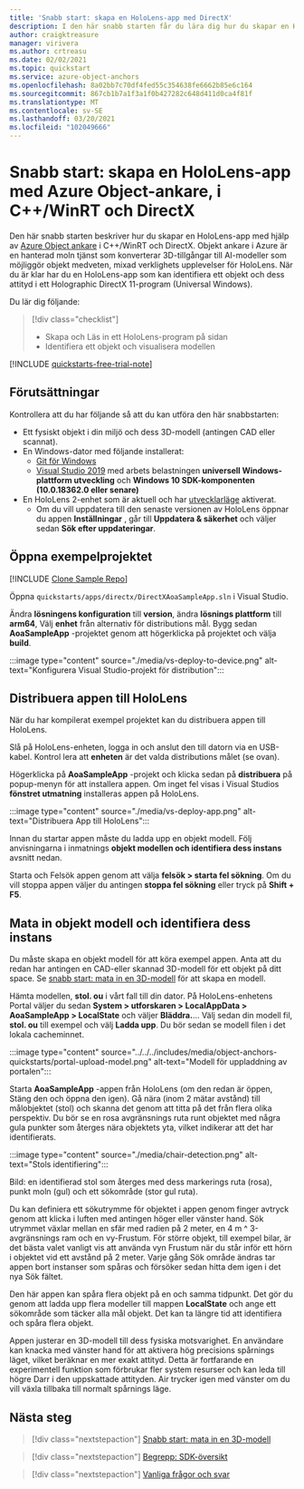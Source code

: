 ```yaml
---
title: 'Snabb start: skapa en HoloLens-app med DirectX'
description: I den här snabb starten får du lära dig hur du skapar en HoloLens-app med hjälp av objekt ankare.
author: craigktreasure
manager: virivera
ms.author: crtreasu
ms.date: 02/02/2021
ms.topic: quickstart
ms.service: azure-object-anchors
ms.openlocfilehash: 8a02bb7c70df4fed55c354638fe6662b85e6c164
ms.sourcegitcommit: 867cb1b7a1f3a1f0b427282c648d411d0ca4f81f
ms.translationtype: MT
ms.contentlocale: sv-SE
ms.lasthandoff: 03/20/2021
ms.locfileid: "102049666"
---
```

# <a name="quickstart-create-a-hololens-app-with-azure-object-anchors-in-cwinrt-and-directx"></a>Snabb start: skapa en HoloLens-app med Azure Object-ankare, i C++/WinRT och DirectX

Den här snabb starten beskriver hur du skapar en HoloLens-app med hjälp av [Azure Object ankare](../overview.md) i C++/WinRT och DirectX. Objekt ankare i Azure är en hanterad moln tjänst som konverterar 3D-tillgångar till AI-modeller som möjliggör objekt medveten, mixad verklighets upplevelser för HoloLens. När du är klar har du en HoloLens-app som kan identifiera ett objekt och dess attityd i ett Holographic DirectX 11-program (Universal Windows).

Du lär dig följande:

> [!div class="checklist"]
> * Skapa och Läs in ett HoloLens-program på sidan
> * Identifiera ett objekt och visualisera modellen

[!INCLUDE [quickstarts-free-trial-note](../../../includes/quickstarts-free-trial-note.md)]

## <a name="prerequisites"></a>Förutsättningar

Kontrollera att du har följande så att du kan utföra den här snabbstarten:

* Ett fysiskt objekt i din miljö och dess 3D-modell (antingen CAD eller scannat).
* En Windows-dator med följande installerat:
  * <a href="https://git-scm.com" target="_blank">Git för Windows</a>
  * <a href="https://www.visualstudio.com/downloads/" target="_blank">Visual Studio 2019</a> med arbets belastningen **universell Windows-plattform utveckling** och **Windows 10 SDK-komponenten (10.0.18362.0 eller senare)**
* En HoloLens 2-enhet som är aktuell och har [utvecklarläge](https://docs.microsoft.com/windows/mixed-reality/using-visual-studio#enabling-developer-mode) aktiverat.
  * Om du vill uppdatera till den senaste versionen av HoloLens öppnar du appen **Inställningar** , går till **Uppdatera & säkerhet** och väljer sedan **Sök efter uppdateringar**.

## <a name="open-the-sample-project"></a>Öppna exempelprojektet

[!INCLUDE [Clone Sample Repo](../../../includes/object-anchors-clone-sample-repository.md)]

Öppna `quickstarts/apps/directx/DirectXAoaSampleApp.sln` i Visual Studio.

Ändra **lösningens konfiguration** till **version**, ändra **lösnings plattform** till **arm64**, Välj **enhet** från alternativ för distributions mål. Bygg sedan **AoaSampleApp** -projektet genom att högerklicka på projektet och välja **build**.

:::image type="content" source="./media/vs-deploy-to-device.png" alt-text="Konfigurera Visual Studio-projekt för distribution":::

## <a name="deploy-the-app-to-hololens"></a>Distribuera appen till HoloLens

När du har kompilerat exempel projektet kan du distribuera appen till HoloLens.

Slå på HoloLens-enheten, logga in och anslut den till datorn via en USB-kabel. Kontrol lera att **enheten** är det valda distributions målet (se ovan).

Högerklicka på **AoaSampleApp** -projekt och klicka sedan på **distribuera** på popup-menyn för att installera appen. Om inget fel visas i Visual Studios **fönstret utmatning** installeras appen på HoloLens.

:::image type="content" source="./media/vs-deploy-app.png" alt-text="Distribuera App till HoloLens":::

Innan du startar appen måste du ladda upp en objekt modell. Följ anvisningarna i inmatnings **objekt modellen och identifiera dess instans** avsnitt nedan.

Starta och Felsök appen genom att välja **felsök > starta fel sökning**. Om du vill stoppa appen väljer du antingen **stoppa fel sökning** eller tryck på **Shift + F5**.

## <a name="ingest-object-model-and-detect-its-instance"></a>Mata in objekt modell och identifiera dess instans

Du måste skapa en objekt modell för att köra exempel appen. Anta att du redan har antingen en CAD-eller skannad 3D-modell för ett objekt på ditt space. Se [snabb start: mata in en 3D-modell](./get-started-model-conversion.md) för att skapa en modell.

Hämta modellen, **stol. ou** i vårt fall till din dator. På HoloLens-enhetens Portal väljer du sedan **System > utforskaren > LocalAppData > AoaSampleApp > LocalState** och väljer **Bläddra.**... Välj sedan din modell fil, **stol. ou** till exempel och välj **Ladda upp**. Du bör sedan se modell filen i det lokala cacheminnet.

:::image type="content" source="../../../includes/media/object-anchors-quickstarts/portal-upload-model.png" alt-text="Modell för uppladdning av portalen":::

Starta **AoaSampleApp** -appen från HoloLens (om den redan är öppen, Stäng den och öppna den igen). Gå nära (inom 2 mätar avstånd) till målobjektet (stol) och skanna det genom att titta på det från flera olika perspektiv. Du bör se en rosa avgränsnings ruta runt objektet med några gula punkter som återges nära objektets yta, vilket indikerar att det har identifierats.

:::image type="content" source="./media/chair-detection.png" alt-text="Stols identifiering":::

Bild: en identifierad stol som återges med dess markerings ruta (rosa), punkt moln (gul) och ett sökområde (stor gul ruta).

Du kan definiera ett sökutrymme för objektet i appen genom finger avtryck genom att klicka i luften med antingen höger eller vänster hand. Sök utrymmet växlar mellan en sfär med radien på 2 meter, en 4 m ^ 3-avgränsnings ram och en vy-Frustum. För större objekt, till exempel bilar, är det bästa valet vanligt vis att använda vyn Frustum när du står inför ett hörn i objektet vid ett avstånd på 2 meter.
Varje gång Sök område ändras tar appen bort instanser som spåras och försöker sedan hitta dem igen i det nya Sök fältet.

Den här appen kan spåra flera objekt på en och samma tidpunkt. Det gör du genom att ladda upp flera modeller till mappen **LocalState** och ange ett sökområde som täcker alla mål objekt. Det kan ta längre tid att identifiera och spåra flera objekt.

Appen justerar en 3D-modell till dess fysiska motsvarighet. En användare kan knacka med vänster hand för att aktivera hög precisions spårnings läget, vilket beräknar en mer exakt attityd. Detta är fortfarande en experimentell funktion som förbrukar fler system resurser och kan leda till högre Darr i den uppskattade attityden. Air trycker igen med vänster om du vill växla tillbaka till normalt spårnings läge.

## <a name="next-steps"></a>Nästa steg

> [!div class="nextstepaction"]
> [Snabb start: mata in en 3D-modell](./get-started-model-conversion.md)

> [!div class="nextstepaction"]
> [Begrepp: SDK-översikt](../concepts/sdk-overview.md)

> [!div class="nextstepaction"]
> [Vanliga frågor och svar](../faq.md)
